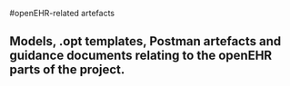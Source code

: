 #openEHR-related  artefacts

## Models, .opt templates, Postman artefacts and guidance documents relating to the openEHR parts of the project.

